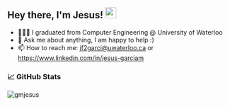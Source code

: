 ## Hey there, I'm Jesus! <img src="https://media.giphy.com/media/hvRJCLFzcasrR4ia7z/giphy.gif" width="25px">

- 👨🏽‍💻 I graduated from Computer Engineering @ University of Waterloo
- 💬 Ask me about anything, I am happy to help :)
- 📫 How to reach me: jf2garci@uwaterloo.ca or https://www.linkedin.com/in/jesus-garciam

### 📈 GitHub Stats
<p><img align="left" src="https://github-readme-streak-stats.herokuapp.com/?user=gmjesus&theme=gotham" alt="gmjesus" /></p>
